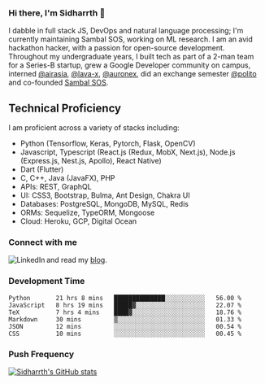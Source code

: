 ### Hi there, I'm Sidharrth 👋

I dabble in full stack JS, DevOps and natural language processing; I'm currently maintaining Sambal SOS, working on ML research. I am an avid hackathon hacker, with a passion for open-source development. Throughout my undergraduate years, I built tech as part of a 2-man team for a Series-B startup, grew a Google Developer community on campus, interned [@airasia](https://airasia.com/), [@lava-x](https://lavax.co/), [@auronex](http://auronex.com/), did an exchange semester [@polito](https://www.polito.it/) and co-founded [Sambal SOS](https://www.sambalsos.com/).

## Technical Proficiency
I am proficient across a variety of stacks including:
- Python (Tensorflow, Keras, Pytorch, Flask, OpenCV)
- Javascript, Typescript (React.js (Redux, MobX, Next.js), Node.js (Express.js, Nest.js, Apollo), React Native)
- Dart (Flutter)
- C, C++, Java (JavaFX), PHP
- APIs: REST, GraphQL
- UI: CSS3, Bootstrap, Bulma, Ant Design, Chakra UI
- Databases: PostgreSQL, MongoDB, MySQL, Redis
- ORMs: Sequelize, TypeORM, Mongoose
- Cloud: Heroku, GCP, Digital Ocean

### Connect with me

[<img align="left" alt="LinkedIn" src="https://img.shields.io/badge/linkedin-%230077B5.svg?&style=for-the-badge&logo=linkedin&logoColor=white" />][linkedin]
and read my [blog].


### Development Time
<!--START_SECTION:waka-->

```text
Python       21 hrs 8 mins   ██████████████░░░░░░░░░░░   56.00 %
JavaScript   8 hrs 19 mins   █████▓░░░░░░░░░░░░░░░░░░░   22.07 %
TeX          7 hrs 4 mins    ████▓░░░░░░░░░░░░░░░░░░░░   18.76 %
Markdown     30 mins         ▒░░░░░░░░░░░░░░░░░░░░░░░░   01.33 %
JSON         12 mins         ░░░░░░░░░░░░░░░░░░░░░░░░░   00.54 %
CSS          10 mins         ░░░░░░░░░░░░░░░░░░░░░░░░░   00.45 %
```

<!--END_SECTION:waka-->

### Push Frequency
[![Sidharrth's GitHub stats](https://github-readme-stats.vercel.app/api?username=sidharrth2002&show_icons=true)](https://github.com/sidharrth2002/github-readme-stats)

[site]: https://sidharrth.me/
[blog]: https://mathsforgeeks.org/blog
[linkedin]: https://www.linkedin.com/in/sidharrth-nagappan/
